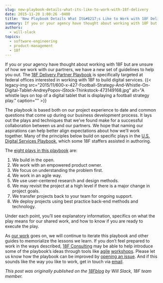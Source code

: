```yaml
---
slug: new-playbook-details-what-its-like-to-work-with-18f-delivery
date: 2015-11-20 1:00:26 -0400
title: 'New Playbook Details What It&#8217;s Like to Work with 18F Delivery'
summary: If you or your agency have thought about working with 18F but are unsure of how we work with our partners, we have a new set of guidelines to help you out. The 18F Delivery Partner Playbook is specifically targeted at federal offices interested in working with 18F to build digital services. The playbook is
authors:
  - will-slack
topics:
  - software-engineering
  - product-management
  - 18f
---
```


If you or your agency have thought about working with 18F but are unsure of how we work with our partners, we have a new set of guidelines to help you out. The [18F Delivery Partner Playbook](https://pages.18f.gov/partnership-playbook/) is specifically targeted at federal offices interested in working with 18F to build digital services. {{< legacy-img src="2015/11/600-x-427-Football-Strategy-And-Whistle-On-Digital-Tablet-AndreyPopov-iStock-Thinkstock-473149168.jpg" alt="A whistle lays on top of a digital tablet that is displaying a football strategy play." caption="" >}} 

The playbook is based both on our project experience to date and common questions that come up during our business development process. It lays out the plays and techniques that we’ve found make for a successful collaboration between us and our partners. We hope that naming our aspirations can help better align expectations about how we’ll work together. Many of the principles below build on specific plays in the [U.S. Digital Services Playbook](https://playbook.cio.gov/), which some 18F staffers assisted in authoring.

The [eight plays in this playbook](https://pages.18f.gov/partnership-playbook/) are:

  1. We build in the open.
  2. We work with an empowered product owner.
  3. We focus on understanding the problem first.
  4. We work in an agile way.
  5. We use user-centered research and design methods.
  6. We may revisit the project at a high level if there is a major change in project goals.
  7. We transfer projects back to your team for ongoing support.
  8. We deploy projects using best practice back-end methods and technology.

Under each point, you’ll see explanatory information, specifics on what the play means for our shared work, and how to know if you are ready to execute the play.

As [our work](https://18f.gsa.gov/dashboard) goes on, we will continue to iterate this playbook and other guides to memorialize the lessons we learn. If you don’t feel prepared to work in the ways described, [18F Consulting](https://18f.gsa.gov/consulting/) may be able to help introduce some of the playbook’s ideas through tools like [agile](https://18f.gsa.gov/2015/02/11/a-story-of-an-agile-workshop/) [workshops](https://18f.gsa.gov/2015/08/31/how-playing-with-legos-taught-executives-agile/). Please let us know how the playbook can be improved by [opening an issue](https://github.com/18F/partnership-playbook/issues). And if this sounds like the way you like to work, get in touch via [email](mailto:inquiries18f@gsa.gov).

_This post was originally published on the [18Fblog](https://18f.gsa.gov/blog/) by Will Slack, 18F team member._